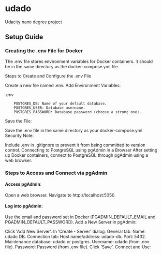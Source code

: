 
# udado

Udacity nano degree project

## Setup Guide

### Creating the .env File for Docker

The .env file stores environment variables for Docker containers. It should be in the same directory as the docker-compose.yml file.

Steps to Create and Configure the .env File

Create a new file named .env.
Add Environment Variables:

.env

        POSTGRES_DB: Name of your default database.
        POSTGRES_USER: Database username.
        POSTGRES_PASSWORD: Database password (choose a strong one).

Save the File:

Save the .env file in the same directory as your docker-compose.yml.
Security Note:

Include .env in .gitignore to prevent it from being committed to version control.
Connecting to PostgreSQL using pgAdmin in a Browser
After setting up Docker containers, connect to PostgreSQL through pgAdmin using a web browser.

### Steps to Access and Connect via pgAdmin

#### Access pgAdmin:

Open a web browser.
Navigate to http://localhost:5050.

#### Log into pgAdmin:

Use the email and password set in Docker (PGADMIN_DEFAULT_EMAIL and PGADMIN_DEFAULT_PASSWORD).
Add a New Server in pgAdmin:

Click 'Add New Server'.
In 'Create - Server' dialog:
General tab:
Name: udado DB.
Connection tab:
Host name/address: udado-db.
Port: 5432.
Maintenance database: udado or postgres.
Username: udado (from .env file).
Password: Password (from .env file).
Click 'Save'.
Connect and Use:



